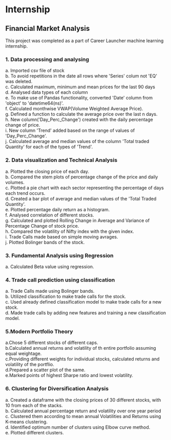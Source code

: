 # Internship
## Financial Market Analysis


This project was completed as a part of Career Launcher machine learning internship. 

 ### **1. Data processing and analysing**
  a. Imported csv file of stock\
  b. To avoid repetitions in the date all rows where 'Series' colum not 'EQ' was deleted.\
  c. Calculated maximum, minimum and mean prices for the last 90 days\
  d. Analysed data types of each column\
  e. To make use of Pandas functionality, converted 'Date' column from 'object' to 'datetime64(ns)'.\
  f. Calculated monthwise VWAP(Volume Weighted Average Price).\
  g. Defined a function to calculate the average price over the last n days.\
  h. New column('Day_Perc_Change') created with the daily percentage change of price.\
  i. New column 'Trend' added based on the range of values of 'Day_Perc_Change'.\
  j. Calculated average and median values of the column 'Total traded Quantity' for each of the types of 'Trend'.
  
### **2. Data visualization and Technical Analysis**
  a. Plotted the closing price of each day.\
  b. Compared the stem plots of percentage change of the price and daily volumes.\
  c. Plotted a pie chart with each sector representing the percentage of days each trend occurs.\
  d. Created a bar plot of average and median values of the 'Total Traded Quantity'.\
  e. Plotted percentage daily return as a histogram.\
  f. Analysed correlation of different stocks.\
  g. Calculated and plotted Rolling Change in Average and Variance of Percentage Change of stock price.\
  h. Compared the volatility of Nifty index with the given index.\
  i. Trade Calls made based on simple moving avrages.\
  j. Plotted Bolinger bands of the stock.
  
### **3. Fundamental Analysis using Regression**
  a. Calculated Beta value using regression.
  
### **4. Trade call prediction using classification**
  a. Trade Calls made using Bolinger bands.\
  b. Utilized classification to make trade calls for the stock.\
  c. Used already defined classification model to make trade calls for a new stock.\
  d. Made trade calls by adding new features and training a new classification model.
  
### **5.Modern Portfolio Theory**
  a.Chose 5 different stocks of different caps.\
  b.Calculated annual returns and volatility of th entire portfolio assuming equal weightage.\
  c.Providing different weights for individual stocks, calculated returns and volatility of the portflio.\
  d.Prepared a scatter plot of the same.\
  e.Marked points of highest Sharpe ratio and lowest volatility.
  
### **6. Clustering for Diversification Analysis**
  a. Created a dataframe with the closing prices of 30 different stocks, with 10 from each of the stacks.\
  b. Calculated annual percentage return and volatility over one year period\
  c. Clustered them according to mean annual Volatilities and Returns using K-means clustering.\
  d. Identified optimum number of clusters using Elbow curve method.\
  e. Plotted different clusters. 

